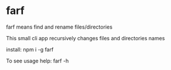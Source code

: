 # farf

farf means find and rename files/directories

This small cli app recursively changes files and directories names

install:   npm i -g farf

To see usage help:    farf -h


